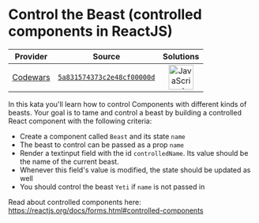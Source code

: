 [_metadata_:generated]: - "true"

# Control the Beast (controlled components in ReactJS)

<!-- INFO TABLE BEGIN -->

| Provider                                        | Source                                                                               | Solutions                                                                                                                                                    |
| :---------------------------------------------: | :----------------------------------------------------------------------------------: | :----------------------------------------------------------------------------------------------------------------------------------------------------------: |
| [Codewars](../../../docs/providers/Codewars.md) | [`5a831574373c2e48cf00000d`](https://www.codewars.com/kata/5a831574373c2e48cf00000d) | [<img src="https://res.cloudinary.com/rascaltwo/image/upload/v1631924076/javascript_ehszr7.svg" alt="JavaScript" title="JavaScript" width="50" />](solve.js) |

<!-- INFO TABLE END -->

In this kata you'll learn how to control Components with different kinds of beasts.
Your goal is to tame and control a beast by building a controlled React component with the following criteria:
- Create a component called `Beast` and its state `name`
- The beast to control can be passed as a prop `name`
- Render a textinput field with the id `controlledName`. Its value should be the name of the current beast.
- Whenever this field's value is modified, the state should be updated as well
- You should control the beast `Yeti` if `name` is not passed in

Read about controlled components here: https://reactjs.org/docs/forms.html#controlled-components

